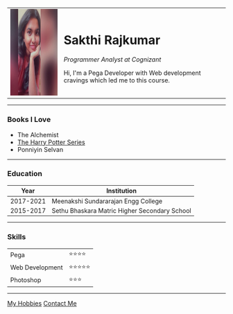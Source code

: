 <html lang="en" dir="ltr">
  <head>
    <meta charset="utf-8">
    <title>Sakthi's Personal Site</title>
  </head>
  <body>
    <table cellspacing="20">
      <tr>
        <td><img src="images\Me.jfif" alt="Sakthi's picture" width="200" height="200"></td>
        <td><h1> Sakthi Rajkumar</h1>
        <p><em>Programmer Analyst at Cognizant</em></p>
        <p>Hi, I'm a Pega Developer with Web development cravings which led me to this course.</p></td>
      </tr>
    </table>
    <hr />
    <h3>Books I Love</h3>
    <ul>
      <li>The Alchemist</li>
      <li><a href="https://en.wikipedia.org/wiki/Harry_Potter_(film_series)">The Harry Potter Series</a></li>
      <li>Ponniyin Selvan</li>
    </ul><hr>
    <h3>Education</h3>
    <table cellspacing="10">
      <thead>
        <tr>
          <th>Year</th>
          <th>Institution</th>
        </tr>
      </thead>
      <tbody>
        <tr>
          <td>2017-2021</td>
          <td>Meenakshi Sundararajan Engg College</td>
        </tr>
        <tr>
          <td>2015-2017</td>
          <td>Sethu Bhaskara Matric Higher Secondary School</td>
        </tr>
      </tbody>
    </table>
    <hr>
    <h3>Skills</h3>
          <table cellspacing="10">
            <tbody>  
            <tr>
              <td>Pega</td>
              <td>⭐⭐⭐⭐</td>
            </tr>
            <tr>
              <td>Web Development</td>
              <td>⭐⭐⭐⭐⭐</td>
            </tr>
            <tr>
              <td>Photoshop</td>
              <td>⭐⭐⭐</td>
            </tbody>
          </table>
    <hr>
    <a href="hobbies.html">My Hobbies</a>
    <a href="contactme.html">Contact Me</a>
  </body>
</html>
